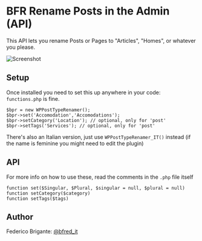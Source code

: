 # BFR Rename Posts in the Admin (API)

This API lets you rename Posts or Pages to "Articles", "Homes", or whatever you please.

![Screenshot](http://i.imgur.com/zHrwtnG.png "Screenshot")

## Setup

Once installed you need to set this up anywhere in your code: `functions.php` is fine.

	$bpr = new WPPostTypeRenamer();
	$bpr->set('Accomodation','Accomodations');
	$bpr->setCategory('Location'); // optional, only for 'post'
	$bpr->setTags('Services'); // optional, only for 'post'

There's also an Italian version, just use `WPPostTypeRenamer_IT()` instead (if the name is feminine you might need to edit the plugin)

## API

For more info on how to use these, read the comments in the `.php` file itself

	function set($Singular, $Plural, $singular = null, $plural = null)
	function setCategory($category)
	function setTags($tags)

## Author

Federico Brigante: [@bfred_it](https://twitter.com/bfred_it)